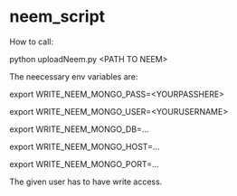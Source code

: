 # neem_script

How to call:

python uploadNeem.py \<PATH TO NEEM\>

The neecessary env variables are:

export WRITE_NEEM_MONGO_PASS=\<YOURPASSHERE\>

export WRITE_NEEM_MONGO_USER=\<YOURUSERNAME\>

export WRITE_NEEM_MONGO_DB=...

export WRITE_NEEM_MONGO_HOST=...

export WRITE_NEEM_MONGO_PORT=...

The given user has to have write access.
